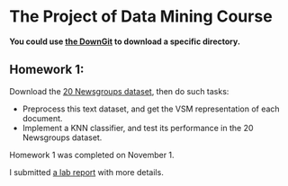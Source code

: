 # The Project of Data Mining Course

**You could use [the DownGit](https://minhaskamal.github.io/DownGit/#/home) to download a specific directory.**

## Homework 1:
Download the [20 Newsgroups dataset](http://qwone.com/~jason/20Newsgroups/20news-18828.tar.gz),
then do such tasks:
* Preprocess this text dataset, and get the VSM representation of each document.
* Implement a KNN classifier, and test its performance in the 20 Newsgroups dataset.

Homework 1 was completed on November 1.

I submitted [a lab report](https://github.com/openx2/201814806ChenXin/blob/master/Homework1/lab%20report.pdf) with more details.
